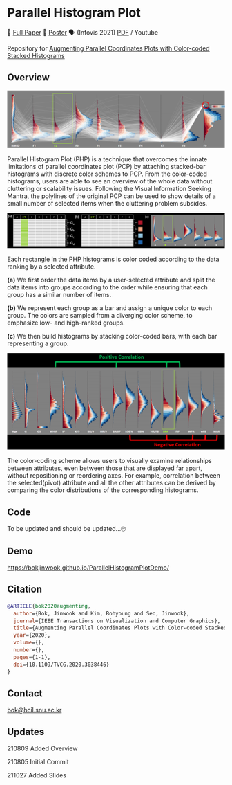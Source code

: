 # Parallel Histogram Plot

:book: [Full Paper](https://ieeexplore.ieee.org/stamp/stamp.jsp?tp=&arnumber=9262081) :scroll: [Poster](http://hcil.snu.ac.kr/system/publications/pdfs/000/000/122/original/final2.pdf?1540239578) :speaking_head: (Infovis 2021) [PDF](presentation.pdf) / Youtube

Repository for
[Augmenting Parallel Coordinates Plots with Color-coded Stacked Histograms](https://ieeexplore.ieee.org/abstract/document/9262081) 

## Overview


![1](img/overview0.png)

Parallel Histogram Plot (PHP) is a technique that overcomes the innate limitations of parallel coordinates plot (PCP) by attaching stacked-bar histograms with discrete color schemes to PCP. From the color-coded histograms, users are able to see an overview of the whole data without cluttering or scalability issues. Following the Visual Information Seeking Mantra, the polylines of the original PCP can be used to show details of a small number of selected items when the cluttering problem subsides.
    
![2](img/overview1.png)

Each rectangle in the PHP histograms is color coded according to the data ranking by a selected attribute. 

**(a)** We first order the data items by a user-selected attribute and split the data items into groups according to the order while ensuring that each group has a similar number of items. 

**(b)** We represent each group as a bar and assign a unique color to each group. The colors are sampled from a diverging color scheme, to emphasize low- and high-ranked groups.

**(c)** We then build histograms by stacking color-coded bars, with each bar representing a group. 


![3](img/overview2.png)

The color-coding scheme allows users to visually examine relationships between attributes, even between those that are displayed far apart, without repositioning or reordering axes. For example, correlation between the selected(pivot) attribute and all the other attributes can be derived by comparing the color distributions of the corresponding histograms.

## Code
To be updated and should be updated...:roll_eyes:

## Demo


https://bokjinwook.github.io/ParallelHistogramPlotDemo/

## Citation

```bib
@ARTICLE{bok2020augmenting,
  author={Bok, Jinwook and Kim, Bohyoung and Seo, Jinwook},
  journal={IEEE Transactions on Visualization and Computer Graphics}, 
  title={Augmenting Parallel Coordinates Plots with Color-coded Stacked Histograms}, 
  year={2020},
  volume={},
  number={},
  pages={1-1},
  doi={10.1109/TVCG.2020.3038446}
}
```

## Contact

bok@hcil.snu.ac.kr

## Updates

210809 Added Overview

210805 Initial Commit

211027 Added Slides